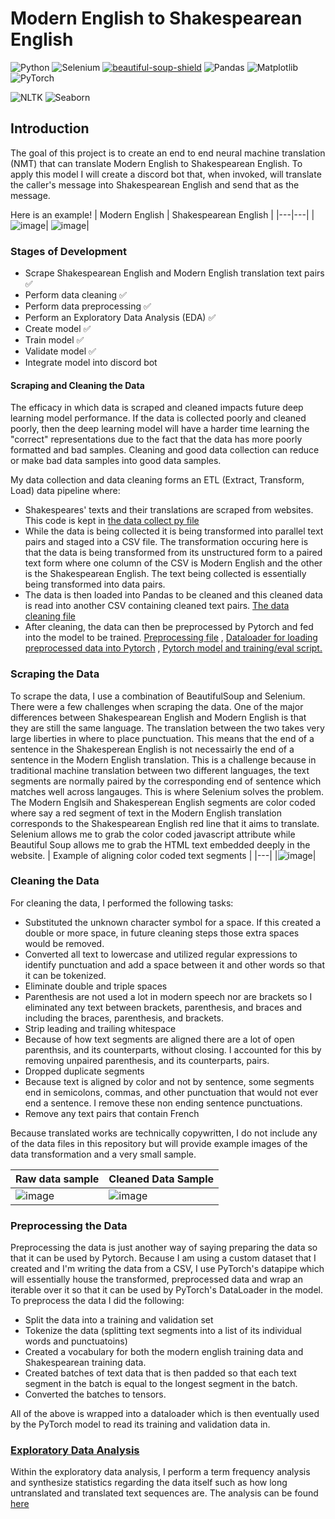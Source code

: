 # Modern English to Shakespearean English 
![Python](https://img.shields.io/badge/python-3670A0?style=for-the-badge&logo=python&logoColor=ffdd54)
![Selenium](https://img.shields.io/badge/-selenium-%43B02A?style=for-the-badge&logo=selenium&logoColor=white)
[![beautiful-soup-shield][beautifulsoup-shield]][beautifulsoup-url] 
![Pandas](https://img.shields.io/badge/pandas-%23150458.svg?style=for-the-badge&logo=pandas&logoColor=white) 
![Matplotlib](https://img.shields.io/badge/Matplotlib-%23ffffff.svg?style=for-the-badge&logo=Matplotlib&logoColor=black) 
![PyTorch](https://img.shields.io/badge/PyTorch-%23EE4C2C.svg?style=for-the-badge&logo=PyTorch&logoColor=white) 

![NLTK](https://img.shields.io/badge/NLTK-blue)
![Seaborn](https://img.shields.io/badge/Seaborn-red)




## Introduction
The goal of this project is to create an end to end neural machine translation (NMT) that can translate Modern English to Shakespearean English. To apply this model I will
create a discord bot that, when invoked, will translate the caller's message into Shakespearean English and send that as the message. 

Here is an example! 
| Modern English  | Shakespearean English  |
|---|---|
| ![image](https://github.com/DiscoDoggy/shakespeare_translation/assets/110149934/12f4bd84-a4b3-4131-92a6-dcc34ffe160d)| ![image](https://github.com/DiscoDoggy/shakespeare_translation/assets/110149934/efd1f957-8f67-4224-815a-6d8e06f10c24)| 


### Stages of Development 
* Scrape Shakespearean English and Modern English translation text pairs :white_check_mark:
* Perform data cleaning :white_check_mark:
* Perform data preprocessing :white_check_mark:
* Perform an Exploratory Data Analysis (EDA) :white_check_mark:
* Create model :white_check_mark:
* Train model :white_check_mark:
* Validate model :white_check_mark:
* Integrate model into discord bot
 
#### Scraping and Cleaning the Data
The efficacy in which data is scraped and cleaned impacts future deep learning model performance. If the data is collected poorly and cleaned poorly, then the deep learning model will have a harder time learning the "correct" 
representations due to the fact that the data has more poorly formatted and bad samples. Cleaning and good data collection can reduce or make bad data samples into good data samples. 

My data collection and data cleaning forms an ETL (Extract, Transform, Load) data pipeline where: 
* Shakespeares' texts and their translations are scraped from websites. This code is kept in [the data collect py file](https://github.com/DiscoDoggy/shakespeare_translation/blob/main/data_collect.py)
* While the data is being collected it is being transformed into parallel text pairs and staged into a CSV file. The transformation occuring here is that the data is being transformed from its unstructured form to
  a paired text form where one column of the CSV is Modern English and the other is the Shakespearean English. The text being collected is essentially being transformed into data pairs. 
* The data is then loaded into Pandas to be cleaned and this cleaned data is read into another CSV containing cleaned text pairs. [The data cleaning file](https://github.com/DiscoDoggy/shakespeare_translation/blob/main/clean_data.py)
* After cleaning, the data can then be preprocessed by Pytorch and fed into the model to be trained. [Preprocessing file](https://github.com/DiscoDoggy/shakespeare_translation/blob/main/newPreprocess.py)
, [Dataloader for loading preprocessed data into Pytorch](https://github.com/DiscoDoggy/shakespeare_translation/blob/main/dataloader.py) , [Pytorch model and training/eval script.](https://github.com/DiscoDoggy/shakespeare_translation/blob/main/baseline_model.py) 
### Scraping the Data 

To scrape the data, I use a combination of BeautifulSoup and Selenium. There were a few challenges when scraping the data. One of the major differences between Shakespearean English and Modern English is that they are still the same language. 
The translation between the two takes very large liberties in where to place punctuation. This means that the end of a sentence in the Shakesperean English is not necessairly the end of a sentence in the Modern English translation. This is a challenge because
in traditional machine translation between two different languages, the text segments are normally paired by the corresponding end of sentence which matches well across langauges. This is where Selenium solves the problem. The Modern Englsih and Shakesperean English segments are color coded where say a red segment of text in the Modern English translation corresponds to the Shakespearean English red line that it aims to translate. Selenium allows me to grab the color coded javascript attribute while Beautiful Soup allows me to grab the HTML text embedded deeply in the website. 
| Example of aligning color coded text segments |
|---|
|![image](https://github.com/DiscoDoggy/shakespeare_translation/assets/110149934/0fa65347-3ea1-4a2b-9da8-9b79aba32f69)|


### Cleaning the Data
For cleaning the data, I performed the following tasks:
* Substituted the unknown character symbol for a space. If this created a double or more space, in future
cleaning steps those extra spaces would be removed.
* Converted all text to lowercase and utilized regular expressions to identify punctuation and add a space between it and other words so that it can be tokenized. 
* Eliminate double and triple spaces
* Parenthesis are not used a lot in modern speech nor are brackets so I eliminated any text between brackets, parenthesis, and braces and including the braces, parenthesis, and brackets.
* Strip leading and trailing whitespace
* Because of how text segments are aligned there are a lot of open parenthsis, and its counterparts, without closing. I accounted for this by removing unpaired parenthesis, and its counterparts, pairs.
* Dropped duplicate segments
* Because text is aligned by color and not by sentence, some segments end in semicolons, commas, and other punctuation that would not ever end a sentence. I remove these non ending sentence punctuations.
* Remove any text pairs that contain French

Because translated works are technically copywritten, I do not include any of the data files in this repository but will provide example images of the data transformation and a very small sample. 

| Raw data sample  | Cleaned Data Sample  |
|---|---|
|![image](https://github.com/DiscoDoggy/shakespeare_translation/assets/110149934/bb152543-3f21-47c0-9ce5-3a5109f3cc96)|![image](https://github.com/DiscoDoggy/shakespeare_translation/assets/110149934/51d042cc-74cd-4180-8e61-5be2ca93c6d2)| 

### Preprocessing the Data 
Preprocessing the data is just another way of saying preparing the data so that it can be used by Pytorch. Because I am using a custom dataset that I created and I'm writing the data from a CSV, I use PyTorch's datapipe which will essentially house the transformed, preprocessed data and wrap an iterable over it so that it can be used by PyTorch's DataLoader in the model. 
To preprocess the data I did the following: 
* Split the data into a training and validation set
* Tokenize the data (splitting text segments into a list of its individual words and punctuatoins)
* Created a vocabulary for both the modern english training data and Shakespearean training data.
* Created batches of text data that is then padded so that each text segment in the batch is equal to the longest segment in the batch.
* Converted the batches to tensors.

All of the above is wrapped into a dataloader which is then eventually used by the PyTorch model to read its training and validation data in. 


### [Exploratory Data Analysis](/shakespeare_translation_eda.ipynb) 
Within the exploratory data analysis, I perform a term frequency analysis and synthesize statistics regarding the data itself such as how long untranslated and translated text sequences are. 
The analysis can be found [here](/shakespeare_translation_eda.ipynb) 


[beautifulsoup-shield]: https://img.shields.io/badge/-BEAUTIFULSOUP-blue?style=for-the-badge
[beautifulsoup-url]: https://www.crummy.com/software/BeautifulSoup/bs4/doc/

